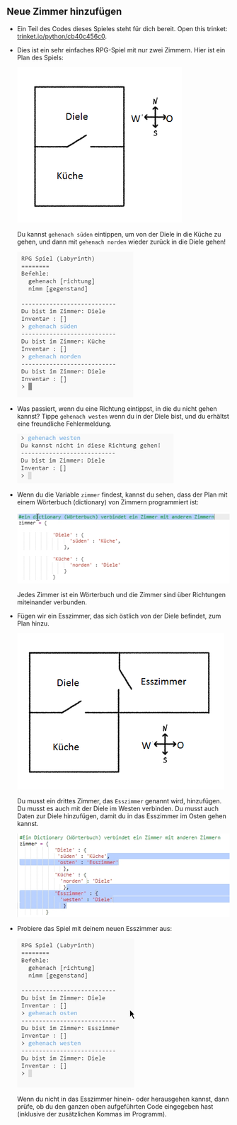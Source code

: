 ## Neue Zimmer hinzufügen

+ Ein Teil des Codes dieses Spieles steht für dich bereit. Open this trinket: <a href="https://trinket.io/python/cb40c456c0" target="_blank">trinket.io/python/cb40c456c0</a>.

+ Dies ist ein sehr einfaches RPG-Spiel mit nur zwei Zimmern. Hier ist ein Plan des Spiels:
    
    ![screenshot](images/rpg-map1.png)
    
    Du kannst `gehenach süden` eintippen, um von der Diele in die Küche zu gehen, und dann mit `gehenach norden` wieder zurück in die Diele gehen!
    
    ![screenshot](images/rpg-controls.png)

+ Was passiert, wenn du eine Richtung eintippst, in die du nicht gehen kannst? Tippe `gehenach westen` wenn du in der Diele bist, und du erhältst eine freundliche Fehlermeldung.
    
    ![screenshot](images/rpg-error.png)

+ Wenn du die Variable `zimmer` findest, kannst du sehen, dass der Plan mit einem Wörterbuch (dictionary) von Zimmern programmiert ist:
    
    ![screenshot](images/rpg-rooms.png)
    
    Jedes Zimmer ist ein Wörterbuch und die Zimmer sind über Richtungen miteinander verbunden.

+ Fügen wir ein Esszimmer, das sich östlich von der Diele befindet, zum Plan hinzu.
    
    ![screenshot](images/rpg-dining.png)
    
    Du musst ein drittes Zimmer, das `Esszimmer` genannt wird, hinzufügen. Du musst es auch mit der Diele im Westen verbinden. Du musst auch Daten zur Diele hinzufügen, damit du in das Esszimmer im Osten gehen kannst.
    
    ![screenshot](images/rpg-dining-code.png)

+ Probiere das Spiel mit deinem neuen Esszimmer aus:
    
    ![screenshot](images/rpg-dining-test.png)
    
    Wenn du nicht in das Esszimmer hinein- oder herausgehen kannst, dann prüfe, ob du den ganzen oben aufgeführten Code eingegeben hast (inklusive der zusätzlichen Kommas im Programm).